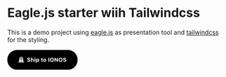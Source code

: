 # Eagle.js starter wiih Tailwindcss

This is a demo project using [eagle.js](https://github.com/zulko/eagle.js/) as presentation tool and [tailwindcss](https://tailwindcss.com/) for the styling.

[![Ship to IONOS](ship-to-ionos-button.png)](https://buildwith.ionos.com/setup?repo=https://github.com/agaengel/eaglejs-tailwind-starter)
